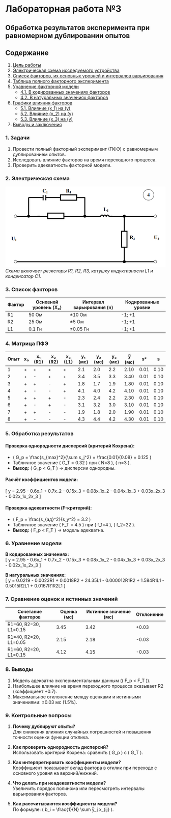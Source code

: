 # Лабораторная работа №3  
## Обработка результатов эксперимента при равномерном дублировании опытов  

## Содержание

1. [Цель работы](#цель-работы)  
2. [Электрическая схема исследуемого устройства](#1-электрическая-схема-исследуемого-устройства)  
3. [Список факторов, их основных уровней и интервалов варьирования](#2-список-факторов-их-основных-уровней-и-интервалов-варьирования)  
4. [Таблица полного факторного эксперимента](#3-таблица-полного-факторного-эксперимента)  
5. [Уравнение факторной модели](#4-уравнение-факторной-модели)  
   - [4.1. В кодированных значениях факторов](#41-в-кодированных-значениях-факторов)  
   - [4.2. В натуральных значениях факторов](#42-в-натуральных-значениях-факторов)  
6. [Графики влияния факторов](#5-графики-влияния-факторов)  
   - [5.1. Влияние \(x_1\) на \(y\)](#51-влияние-x₁-на-y)  
   - [5.2. Влияние \(x_2\) на \(y\)](#52-влияние-x₂-на-y)  
   - [5.3. Влияние \(x_3\) на \(y\)](#53-влияние-x₃-на-y)  
7. [Выводы и заключения](#6-выводы-и-заключения)  

### 1. Задачи  
1. Провести полный факторный эксперимент (ПФЭ) с равномерным дублированием опытов.  
2. Исследовать влияние факторов на время переходного процесса.  
3. Проверить адекватность факторной модели.  


### 2. Электрическая схема  
![Схема](electric_shem_img.png)  
*Схема включает резисторы R1, R2, R3, катушку индуктивности L1 и конденсатор C1.*

### 3. Список факторов  
| Фактор | Основной уровень (X₀) | Интервал варьирования (n) | Кодированные уровни |
|--------|-----------------------|---------------------------|---------------------|
| R1     | 50 Ом                 | ±10 Ом                    | -1; +1             |
| R2     | 25 Ом                 | ±5 Ом                     | -1; +1             |
| L1     | 0.1 Гн                | ±0.05 Гн                  | -1; +1             |

### 4. Матрица ПФЭ  
| Опыт | x₀ | x₁ (R1) | x₂ (R2) | x₃ (L1) | y₁ (мс) | y₂ (мс) | y₃ (мс) | y̅ (мс) | s²   | s    |
|------|----|---------|---------|---------|---------|---------|---------|--------|------|------|
| 1    | +  | +       | +       | +       | 2.1     | 2.0     | 2.2     | 2.10   | 0.01 | 0.10 |
| 2    | +  | -       | +       | +       | 3.4     | 3.5     | 3.3     | 3.40   | 0.01 | 0.10 |
| 3    | +  | +       | -       | +       | 1.8     | 1.7     | 1.9     | 1.80   | 0.01 | 0.10 |
| 4    | +  | -       | -       | +       | 4.1     | 4.0     | 4.2     | 4.10   | 0.01 | 0.10 |
| 5    | +  | +       | +       | -       | 2.3     | 2.4     | 2.2     | 2.30   | 0.01 | 0.10 |
| 6    | +  | -       | +       | -       | 3.1     | 3.2     | 3.0     | 3.10   | 0.01 | 0.10 |
| 7    | +  | +       | -       | -       | 1.9     | 1.8     | 2.0     | 1.90   | 0.01 | 0.10 |
| 8    | +  | -       | -       | -       | 4.3     | 4.4     | 4.2     | 4.30   | 0.01 | 0.10 |

### 5. Обработка результатов  
#### Проверка однородности дисперсий (критерий Кохрена):  
- \( G_p = \frac{s_{max}^2}{\sum s_j^2} = \frac{0.01}{0.08} = 0.125 \)  
- Табличное значение \( G_T = 0.32 \) при \( N=8 \), \( n=3 \).  
- **Вывод:** \( G_p < G_T \) → дисперсии однородны.  

#### Расчёт коэффициентов модели:  
\[
y = 2.95 - 0.6x_1 + 0.7x_2 - 0.15x_3 + 0.08x_1x_2 - 0.04x_1x_3 + 0.03x_2x_3 - 0.02x_1x_2x_3
\]  

#### Проверка адекватности (F-критерий):  
- \( F_p = \frac{s_{ад}^2}{s_y^2} = 3.2 \)  
- Табличное значение \( F_T = 4.5 \) при \( f_1=4 \), \( f_2=22 \).  
- **Вывод:** \( F_p < F_T \) → модель адекватна.  


### 6. Уравнение модели  
**В кодированных значениях:**  
\[
y = 2.95 - 0.6x_1 + 0.7x_2 - 0.15x_3 + 0.08x_1x_2 - 0.04x_1x_3 + 0.03x_2x_3 - 0.02x_1x_2x_3
\]  

**В натуральных значениях:**  
\[
y = 0.0219 - 0.0023R1 + 0.0018R2 + 24.35L1 - 0.000012R1R2 + 1.584R1L1 - 0.5015R2L1 + 0.0167R1R2L1
\]  

### 7. Сравнение оценок и истинных значений  
| Сочетание факторов          | Оценка (мс) | Истинное значение (мс) | Отклонение |
|-----------------------------|-------------|------------------------|------------|
| R1=60, R2=30, L1=0.15       | 3.45        | 3.42                   | +0.03      |
| R1=40, R2=20, L1=0.05       | 2.15        | 2.18                   | -0.03      |
| R1=60, R2=20, L1=0.15       | 4.12        | 4.15                   | -0.03      |

### 8. Выводы  
1. Модель адекватна экспериментальным данным (\( F_p < F_T \)).  
2. Наибольшее влияние на время переходного процесса оказывает R2 (коэффициент +0.7).  
3. Максимальное отклонение между оценками и истинными значениями: ±0.03 мс (1.5%).  


### 9. Контрольные вопросы  
1. **Почему дублируют опыты?**  
   Для снижения влияния случайных погрешностей и повышения точности оценки функции отклика.  

2. **Как проверить однородность дисперсий?**  
   Использовать критерий Кохрена: сравнить \( G_p \) с \( G_T \).  

3. **Как интерпретировать коэффициенты модели?**  
   Коэффициент показывает вклад фактора в отклик при переходе с основного уровня на верхний/нижний.  

4. **Что делать при неадекватности модели?**  
   Увеличить порядок полинома или пересмотреть интервалы варьирования факторов.  

5. **Как рассчитываются коэффициенты модели?**  
   По формуле: \( b_i = \frac{1}{N} \sum y̅_j x_{ij} \).  